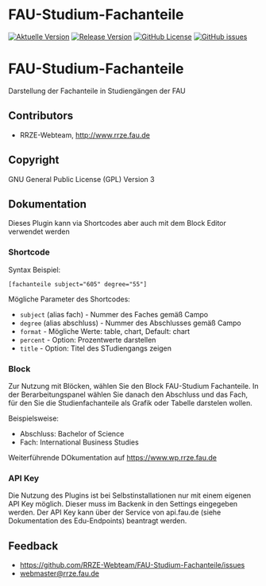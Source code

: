 # FAU-Studium-Fachanteile


[![Aktuelle Version](https://img.shields.io/github/package-json/v/rrze-webteam/FAU-Studium-Fachanteile/main?label=Version)](https://github.com/RRZE-Webteam/FAU-Studium-Fachanteile)
[![Release Version](https://img.shields.io/github/v/release/rrze-webteam/FAU-Studium-Fachanteile?label=Release+Version)](https://github.com/rrze-webteam/FAU-Studium-Fachanteile/releases/)
[![GitHub License](https://img.shields.io/github/license/rrze-webteam/FAU-Studium-Fachanteile)](https://github.com/RRZE-Webteam/FAU-Studium-Fachanteile)
[![GitHub issues](https://img.shields.io/github/issues/RRZE-Webteam/FAU-Studium-Fachanteile)](https://github.com/RRZE-Webteam/FAU-Studium-Fachanteile/issues)

# FAU-Studium-Fachanteile

Darstellung der Fachanteile in Studiengängen der FAU

## Contributors

* RRZE-Webteam, http://www.rrze.fau.de

## Copyright

GNU General Public License (GPL) Version 3


## Dokumentation

Dieses Plugin kann via Shortcodes aber auch mit dem Block Editor verwendet werden

### Shortcode 

Syntax Beispiel:


`[fachanteile subject="605" degree="55"]`



Mögliche Parameter des Shortcodes:

* `subject` (alias fach) - Nummer des Faches gemäß Campo
* `degree` (alias abschluss)  - Nummer des Abschlusses gemäß Campo
* `format` -  Mögliche Werte: table, chart, Default: chart
* `percent` - Option: Prozentwerte darstellen
* `title` - Option: Titel des STudiengangs zeigen


### Block 

Zur Nutzung mit Blöcken, wählen Sie den Block FAU-Studium Fachanteile. In der Berarbeitungspanel wählen Sie danach 
den Abschluss und das Fach, für den Sie die Studienfachanteile als Grafik oder Tabelle darstelen wollen.

Beispielsweise:

- Abschluss: Bachelor of Science
- Fach: International Business Studies


Weiterführende DOkumentation auf https://www.wp.rrze.fau.de

### API Key

Die Nutzung des Plugins ist bei Selbstinstallationen nur mit einem eigenen API Key möglich.
Dieser muss im Backenk in den Settings eingegeben werden. Der API Key kann über der Service von api.fau.de 
(siehe Dokumentation des Edu-Endpoints) beantragt werden.


## Feedback

* https://github.com/RRZE-Webteam/FAU-Studium-Fachanteile/issues
* webmaster@rrze.fau.de

